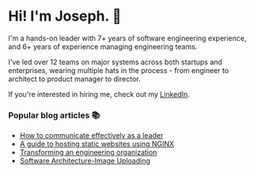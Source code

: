 # Hi! I'm Joseph. :wave:

I'm a hands-on leader with 7+ years of software engineering experience, and 6+ years of experience managing engineering teams.

I've led over 12 teams on major systems across both startups and enterprises, wearing multiple hats in the process - from engineer to architect to product manager to director.

If you're interested in hiring me, check out my [LinkedIn](https://www.linkedin.com/in/jgefroh/).

### Popular blog articles :books:
* [How to communicate effectively as a leader](https://blog.usejournal.com/how-to-communicate-effectively-as-a-leader-ad49d3f081cc)
* [A guide to hosting static websites using NGINX](https://medium.com/@jgefroh/a-guide-to-using-nginx-for-static-websites-d96a9d034940)
* [Transforming an engineering organization](https://medium.com/better-programming/transforming-an-engineering-organization-5f2f3ecbe342)
* [Software Architecture-Image Uploading](https://medium.com/@jgefroh/software-architecture-image-uploading-67997101a034)
